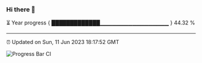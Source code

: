 ### Hi there 👋

⏳ Year progress { █████████████▁▁▁▁▁▁▁▁▁▁▁▁▁▁▁▁▁ } 44.32 %

---

⏰ Updated on Sun, 11 Jun 2023 18:17:52 GMT

![Progress Bar CI](https://github.com/liununu/liununu/workflows/Progress%20Bar%20CI/badge.svg)
